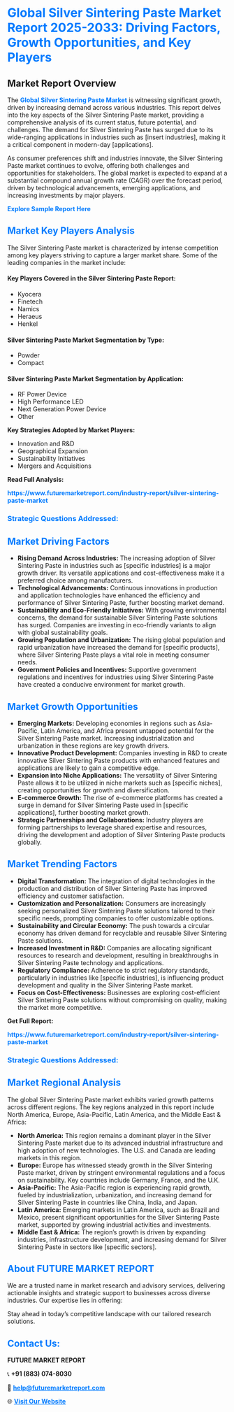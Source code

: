 <h1 style="color: #007BFF;">Global Silver Sintering Paste Market Report 2025-2033: Driving Factors, Growth Opportunities, and Key Players</h1>

<section id="overview">
<h2>Market Report Overview</h2>
<p>The <a href="https://www.futuremarketreport.com/industry-report/silver-sintering-paste-market" style="color: #007BFF; text-decoration: none;"><strong>Global Silver Sintering Paste Market</strong></a> is witnessing significant growth, driven by increasing demand across various industries. This report delves into the key aspects of the Silver Sintering Paste market, providing a comprehensive analysis of its current status, future potential, and challenges. The demand for Silver Sintering Paste has surged due to its wide-ranging applications in industries such as [insert industries], making it a critical component in modern-day [applications].</p>
<p>As consumer preferences shift and industries innovate, the Silver Sintering Paste market continues to evolve, offering both challenges and opportunities for stakeholders. The global market is expected to expand at a substantial compound annual growth rate (CAGR) over the forecast period, driven by technological advancements, emerging applications, and increasing investments by major players.</p>
</section>

<section id="overview">
<p><a href="https://www.futuremarketreport.com/request-sample/reportId=87538" style="color: #007BFF; text-decoration: none;"><strong>Explore Sample Report Here</strong></a></p>
</section>

<section id="key-players">
<h2 style="color: #007BFF;">Market Key Players Analysis</h2>
<p>The Silver Sintering Paste market is characterized by intense competition among key players striving to capture a larger market share. Some of the leading companies in the market include:</p>
<h4>Key Players Covered in the Silver Sintering Paste Report:</h4>
<ul><li>Kyocera</li><li>Finetech</li><li>Namics</li><li>Heraeus</li><li>Henkel</li></ul>
<h4>Silver Sintering Paste Market Segmentation by Type:</h4>
<ul><li>Powder</li><li>Compact</li></ul>

<h4>Silver Sintering Paste Market Segmentation by Application:</h4>
<ul><li>RF Power Device</li><li>High Performance LED</li><li>Next Generation Power Device</li><li>Other</li></ul>
<p><strong>Key Strategies Adopted by Market Players:</strong></p>
<ul>
<li>Innovation and R&D</li>
<li>Geographical Expansion</li>
<li>Sustainability Initiatives</li>
<li>Mergers and Acquisitions</li>
</ul>
</section>

<section>
<p><strong>Read Full Analysis: </strong></p><a href="https://www.futuremarketreport.com/industry-report/silver-sintering-paste-market" style="color: #007BFF; text-decoration: none;"><strong>https://www.futuremarketreport.com/industry-report/silver-sintering-paste-market</strong></a>
<h3 style="color: #007BFF;">Strategic Questions Addressed:</h3>
</section>

<section id="driving-factors">
<h2 style="color: #007BFF;">Market Driving Factors</h2>
<ul>
<li><strong>Rising Demand Across Industries:</strong> The increasing adoption of Silver Sintering Paste in industries such as [specific industries] is a major growth driver. Its versatile applications and cost-effectiveness make it a preferred choice among manufacturers.</li>
<li><strong>Technological Advancements:</strong> Continuous innovations in production and application technologies have enhanced the efficiency and performance of Silver Sintering Paste, further boosting market demand.</li>
<li><strong>Sustainability and Eco-Friendly Initiatives:</strong> With growing environmental concerns, the demand for sustainable Silver Sintering Paste solutions has surged. Companies are investing in eco-friendly variants to align with global sustainability goals.</li>
<li><strong>Growing Population and Urbanization:</strong> The rising global population and rapid urbanization have increased the demand for [specific products], where Silver Sintering Paste plays a vital role in meeting consumer needs.</li>
<li><strong>Government Policies and Incentives:</strong> Supportive government regulations and incentives for industries using Silver Sintering Paste have created a conducive environment for market growth.</li>
</ul>
</section>

<section id="growth-opportunities">
<h2 style="color: #007BFF;">Market Growth Opportunities</h2>
<ul>
<li><strong>Emerging Markets:</strong> Developing economies in regions such as Asia-Pacific, Latin America, and Africa present untapped potential for the Silver Sintering Paste market. Increasing industrialization and urbanization in these regions are key growth drivers.</li>
<li><strong>Innovative Product Development:</strong> Companies investing in R&D to create innovative Silver Sintering Paste products with enhanced features and applications are likely to gain a competitive edge.</li>
<li><strong>Expansion into Niche Applications:</strong> The versatility of Silver Sintering Paste allows it to be utilized in niche markets such as [specific niches], creating opportunities for growth and diversification.</li>
<li><strong>E-commerce Growth:</strong> The rise of e-commerce platforms has created a surge in demand for Silver Sintering Paste used in [specific applications], further boosting market growth.</li>
<li><strong>Strategic Partnerships and Collaborations:</strong> Industry players are forming partnerships to leverage shared expertise and resources, driving the development and adoption of Silver Sintering Paste products globally.</li>
</ul>
</section>

<section id="trending-factors">
<h2 style="color: #007BFF;">Market Trending Factors</h2>
<ul>
<li><strong>Digital Transformation:</strong> The integration of digital technologies in the production and distribution of Silver Sintering Paste has improved efficiency and customer satisfaction.</li>
<li><strong>Customization and Personalization:</strong> Consumers are increasingly seeking personalized Silver Sintering Paste solutions tailored to their specific needs, prompting companies to offer customizable options.</li>
<li><strong>Sustainability and Circular Economy:</strong> The push towards a circular economy has driven demand for recyclable and reusable Silver Sintering Paste solutions.</li>
<li><strong>Increased Investment in R&D:</strong> Companies are allocating significant resources to research and development, resulting in breakthroughs in Silver Sintering Paste technology and applications.</li>
<li><strong>Regulatory Compliance:</strong> Adherence to strict regulatory standards, particularly in industries like [specific industries], is influencing product development and quality in the Silver Sintering Paste market.</li>
<li><strong>Focus on Cost-Effectiveness:</strong> Businesses are exploring cost-efficient Silver Sintering Paste solutions without compromising on quality, making the market more competitive.</li>
</ul>
</section>

<section>
<p><strong>Get Full Report: </strong></p><a href="https://www.futuremarketreport.com/industry-report/silver-sintering-paste-market" style="color: #007BFF; text-decoration: none;"><strong>https://www.futuremarketreport.com/industry-report/silver-sintering-paste-market</strong></a>
<h3 style="color: #007BFF;">Strategic Questions Addressed:</h3>
</section>


<section id="regional-analysis">
<h2 style="color: #007BFF;">Market Regional Analysis</h2>
<p>The global Silver Sintering Paste market exhibits varied growth patterns across different regions. The key regions analyzed in this report include North America, Europe, Asia-Pacific, Latin America, and the Middle East & Africa:</p>
<ul>
<li><strong>North America:</strong> This region remains a dominant player in the Silver Sintering Paste market due to its advanced industrial infrastructure and high adoption of new technologies. The U.S. and Canada are leading markets in this region.</li>
<li><strong>Europe:</strong> Europe has witnessed steady growth in the Silver Sintering Paste market, driven by stringent environmental regulations and a focus on sustainability. Key countries include Germany, France, and the U.K.</li>
<li><strong>Asia-Pacific:</strong> The Asia-Pacific region is experiencing rapid growth, fueled by industrialization, urbanization, and increasing demand for Silver Sintering Paste in countries like China, India, and Japan.</li>
<li><strong>Latin America:</strong> Emerging markets in Latin America, such as Brazil and Mexico, present significant opportunities for the Silver Sintering Paste market, supported by growing industrial activities and investments.</li>
<li><strong>Middle East & Africa:</strong> The region’s growth is driven by expanding industries, infrastructure development, and increasing demand for Silver Sintering Paste in sectors like [specific sectors].</li>
</ul>
</section>

<footer>
<h2 style="color: #007BFF;">About FUTURE MARKET REPORT</h2>
<p>We are a trusted name in market research and advisory services, delivering actionable insights and strategic support to businesses across diverse industries. Our expertise lies in offering:</p>

<p>Stay ahead in today’s competitive landscape with our tailored research solutions.</p>

<h2 style="color: #007BFF;">Contact Us:</h2>
<p><strong>FUTURE MARKET REPORT</strong></p>
<p>📞 <strong>+91 (883) 074-8030</strong></p>
<p>📧 <strong><a href="mailto:help@futuremarketreport.com" style="color: #007BFF;">help@futuremarketreport.com</a></strong></p>
<p>🌐 <strong><a href="https://www.futuremarketreport.com/" style="color: #007BFF;">Visit Our Website</a></strong></p>
</footer>